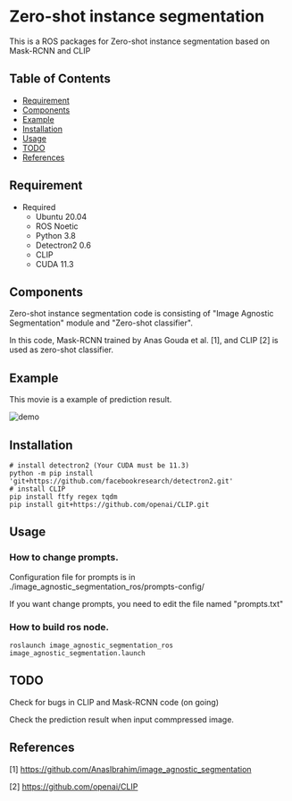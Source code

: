 # Zero-shot instance segmentation

<!----------------------------------------------------------------------------------------------------------------------
#
#   Description
#
# --------------------------------------------------------------------------------------------------------------------->
This is a ROS packages for Zero-shot instance segmentation based on Mask-RCNN and CLIP

<!----------------------------------------------------------------------------------------------------------------------
#
#   Table of Contents
#
# --------------------------------------------------------------------------------------------------------------------->
## Table of Contents
  * [Requirement](#requirement)
  * [Components](#component)
  * [Example](#example)
  * [Installation](#installation)
  * [Usage](#usage)
  * [TODO](#todo)
  * [References](#references)


<!----------------------------------------------------------------------------------------------------------------------
#
#   Requirement
#
# --------------------------------------------------------------------------------------------------------------------->
## Requirement
* Required
  * Ubuntu 20.04
  * ROS Noetic
  * Python 3.8
  * Detectron2 0.6
  * CLIP 
  * CUDA 11.3

<!----------------------------------------------------------------------------------------------------------------------
#
#   Components
#
# --------------------------------------------------------------------------------------------------------------------->
## Components
Zero-shot instance segmentation code is consisting of "Image Agnostic Segmentation" module and "Zero-shot classifier".

In this code, Mask-RCNN trained by Anas Gouda et al. [1], and CLIP [2] is used as zero-shot classifier.

<!----------------------------------------------------------------------------------------------------------------------
#
#   Example
#
# --------------------------------------------------------------------------------------------------------------------->
## Example
This movie is a example of prediction result.

![demo](demo/demo.gif)

<!----------------------------------------------------------------------------------------------------------------------
#
#   Installation
#
# --------------------------------------------------------------------------------------------------------------------->
## Installation
```shell
# install detectron2 (Your CUDA must be 11.3)
python -m pip install 'git+https://github.com/facebookresearch/detectron2.git'
# install CLIP
pip install ftfy regex tqdm
pip install git+https://github.com/openai/CLIP.git
```

<!----------------------------------------------------------------------------------------------------------------------
#
#   Installation
#
# --------------------------------------------------------------------------------------------------------------------->
## Usage
### How to change prompts.
Configuration file for prompts is in ./image_agnostic_segmentation_ros/prompts-config/

If you want change prompts, you need to edit the file named "prompts.txt"

### How to build ros node.
```shell
roslaunch image_agnostic_segmentation_ros image_agnostic_segmentation.launch
```

<!----------------------------------------------------------------------------------------------------------------------
#
#   TODO
#
# --------------------------------------------------------------------------------------------------------------------->
## TODO
Check for bugs in CLIP and Mask-RCNN code (on going)

Check the prediction result when input commpressed image.

<!----------------------------------------------------------------------------------------------------------------------
#
#   TODO
#
# --------------------------------------------------------------------------------------------------------------------->
## References
[1] https://github.com/AnasIbrahim/image_agnostic_segmentation

[2] https://github.com/openai/CLIP